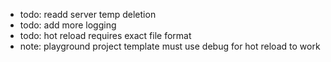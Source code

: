 - todo: readd server temp deletion
- todo: add more logging
- todo: hot reload requires exact file format
- note: playground project template must use debug for hot reload to work